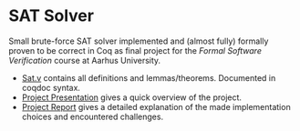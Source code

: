 # SAT Solver

Small brute-force SAT solver implemented and (almost fully) formally proven to be correct in Coq as final project for the *Formal Software Verification* course at Aarhus University.

- [Sat.v](Sat.v) contains all definitions and lemmas/theorems. Documented in coqdoc syntax.
- [Project Presentation](Presentation/presentation.pdf) gives a quick overview of the project.
- [Project Report](Report/report.pdf) gives a detailed explanation of the made implementation choices and encountered challenges.